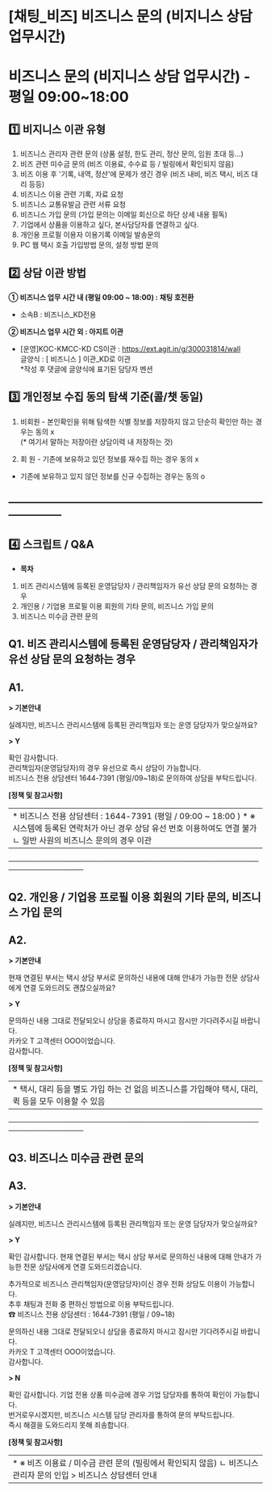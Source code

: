 # [채팅_비즈] 비즈니스 문의 (비지니스 상담 업무시간)

**비즈니스 문의 (비지니스 상담 업무시간) -평일 09:00~18:00**
==========================================

**1️⃣ 비지니스 이관 유형**
------------------

1. 비즈니스 관리자 관련 문의 (상품 설정, 한도 관리, 정산 문의, 임원 초대 등...)
2. 비즈 관련 미수금 문의 (비즈 이용료, 수수료 등 / 빌링에서 확인되지 않음)
3. 비즈 이용 후 '기록, 내역, 정산'에 문제가 생긴 경우 (비즈 내비, 비즈 택시, 비즈 대리 등등)
4. 비즈니스 이용 관련 기록, 자료 요청
5. 비즈니스 교통유발금 관련 서류 요청
6. 비즈니스 가입 문의 (가입 문의는 이메일 회신으로 하단 상세 내용 필독)
7. 기업에서 상품을 이용하고 싶다, 본사담당자를 연결하고 싶다.
8. 개인용 프로필 이용자 이용기록 이메일 발송문의
9. PC 웹 택시 호출 가입방법 문의, 설정 방법 문의

**2️⃣** **상담 이관 방법**
--------------------

**① 비즈니스 업무 시간 내 (평일 09:00 ~ 18:00) : 채팅 호전환**

* 소속B : 비즈니스\_KD전용

**② 비즈니스 업무 시간 외 : 아지트 이관**

* [운영]KOC-KMCC-KD CS이관 : <https://ext.agit.in/g/300031814/wall>  
  글양식 : [ 비즈니스 ] 이관\_KD로 이관  
  \*작성 후 댓글에 글양식에 표기된 담당자 멘션

**3️⃣ 개인정보 수집 동의 탐색 기준(콜/챗 동일)**
--------------------------------

1. 비회원 - 본인확인을 위해 탐색한 식별 정보를 저장하지 않고 단순히 확인만 하는 경우는 동의 x  
(\* 여기서 말하는 저장이란 상담이력 내 저장하는 것)

2. 회 원 - 기존에 보유하고 있던 정보를 재수집 하는 경우 동의 x   
- 기존에 보유하고 있지 않던 정보를 신규 수집하는 경우는 동의 o

**―****―****―****―****―****―****―****―****―****―****―****―****―****―****―****―****―****―****―****―****―****―****―****―****―****―****―****―****―**
-------------------------------------------------------------------------------------------------------------------------------------------------

**4️⃣** **스크립트 / Q&A**
----------------------

* **목차**

1. 비즈 관리시스템에 등록된 운영담당자 / 관리책임자가 유선 상담 문의 요청하는 경우
2. 개인용 / 기업용 프로필 이용 회원의 기타 문의, 비즈니스 가입 문의
3. 비즈니스 미수금 관련 문의

**Q1. 비즈 관리시스템에 등록된 운영담당자 / 관리책임자가 유선 상담 문의 요청하는 경우**
-----------------------------------------------------

**A1.**
-------

**> 기본안내**

실례지만, 비즈니스 관리시스템에 등록된 관리책임자 또는 운영 담당자가 맞으실까요?

**> Y**

확인 감사합니다.  
관리책임자(운영담당자)의 경우 유선으로 즉시 상담이 가능합니다.  
비즈니스 전용 상담센터 1644-7391 (평일/09~18)로 문의하여 상담을 부탁드립니다.

**[정책 및 참고사항]**

|  |
| --- |
| * 비즈니스 전용 상담센터 : 1644-7391 (평일 / 09:00 ~ 18:00 ) * ※ 시스템에 등록된 연락처가 아닌 경우 상담 유선 번호 이용하여도 연결 불가  ㄴ 일반 사원의 비즈니스 문의의 경우 이관 |

─────────────────────────────────────────────────────────────────

**Q2. 개인용 / 기업용 프로필 이용 회원의 기타 문의, 비즈니스 가입 문의**
----------------------------------------------

**A2.**
-------

**> 기본안내**

현재 연결된 부서는 택시 상담 부서로 문의하신 내용에 대해 안내가 가능한 전문 상담사에게 연결 도와드려도 괜찮으실까요?

**> Y**

문의하신 내용 그대로 전달되오니 상담을 종료하지 마시고 잠시만 기다려주시길 바랍니다.   
카카오 T 고객센터 OOO이었습니다.   
감사합니다.

**[정책 및 참고사항]**

|  |
| --- |
| * 택시, 대리 등을 별도 가입 하는 건 없음 비즈니스를 가입해야 택시, 대리, 퀵 등을 모두 이용할 수 있음 |

─────────────────────────────────────────────────────────────────

**Q3. 비즈니스 미수금 관련 문의**
----------------------

**A3.**
-------

**> 기본안내**

실례지만, 비즈니스 관리시스템에 등록된 관리책임자 또는 운영 담당자가 맞으실까요?

**> Y**

확인 감사합니다. 현재 연결된 부서는 택시 상담 부서로 문의하신 내용에 대해 안내가 가능한 전문 상담사에게 연결 도와드리겠습니다.

추가적으로 비즈니스 관리책임자(운영담당자)이신 경우 전화 상담도 이용이 가능합니다.   
추후 채팅과 전화 중 편하신 방법으로 이용 부탁드립니다.   
☎ 비즈니스 전용 상담센터 : 1644-7391 (평일 / 09~18)

문의하신 내용 그대로 전달되오니 상담을 종료하지 마시고 잠시만 기다려주시길 바랍니다.   
카카오 T 고객센터 OOO이었습니다.   
감사합니다.

**> N**

확인 감사합니다. 기업 전용 상품 미수금에 경우 기업 담당자를 통하여 확인이 가능합니다.   
번거로우시겠지만, 비즈니스 시스템 담당 관리자를 통하여 문의 부탁드립니다.   
즉시 해결을 도와드리지 못해 죄송합니다.

**[정책 및 참고사항]**

|  |
| --- |
| * ※ 비즈 이용료 / 미수금 관련 문의 (빌링에서 확인되지 않음)  ㄴ 비즈니스 관리자 문의 인입 > 비즈니스 상담센터 안내 |